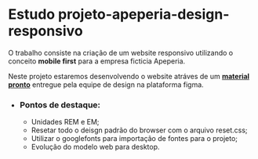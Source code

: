 <h1>Estudo projeto-apeperia-design-responsivo</h1>

O trabalho consiste na criação de um website responsivo utilizando o conceito <b>mobile first</b> para a empresa ficticia Apeperia.

Neste projeto estaremos desenvolvendo o website atráves de um <b><a href="https://www.figma.com/file/FidBn9f7BoBCoEs19EzbUD/Apeperia-Mobile-First?node-id=15%3A0"> material pronto</a></b> entregue pela equipe de design na plataforma figma.

<ul>
  <h3><li>Pontos de destaque:</li></h3>
  <ul>
    <li> Unidades REM e EM;</li>
    <li> Resetar todo o deisgn padrão do browser com o arquivo reset.css;</li>
    <li> Utilizar o googlefonts para importação de fontes para o projeto;</li>
    <li> Evolução do modelo web para desktop.</li>
  </ul>
</ul>

